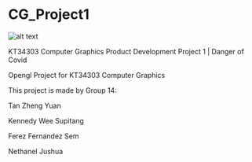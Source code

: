 # CG_Project1

![alt text](https://i.ibb.co/8XZvdcK/thumbnail.png)

KT34303 Computer Graphics Product Development Project 1 | Danger of Covid



Opengl Project for KT34303 Computer Graphics



This project is made by Group 14:

Tan Zheng Yuan

Kennedy Wee Supitang

Ferez Fernandez Sem

Nethanel Jushua

